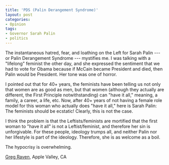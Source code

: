 ```yaml
---
title: 'PDS (Palin Derangement Syndrome)'
layout: post
categories:
- Opinion
tags:
- Governor Sarah Palin
- politics
---
```


The instantaneous hatred, fear, and loathing on the Left for Sarah Palin --- or Palin Derangement Syndrome --- mystifies me. I was talking with a "lifelong" feminist the other day, and she expressed the sentiment that we had to vote for Obama because if McCain became President and died, then Palin would be President. Her tone was one of horror.  
  
I pointed out that for 40+ years, the feminists have been telling us not only that women are as good as men, but that women (although they actually are different, the First Principle notwithstanding) can "have it all," meaning, a family, a career, a life, etc. Now, after 40+ years of not having a female role model for this woman who actually does "have it all," here is Sarah Palin: The feminists should be ecstatic! Clearly, this is not the case.

I think the problem is that the Leftists/feminists are mortified that the first woman to "have it all" is not a Leftist/feminist, and therefore her sin is unforgivable. For these people, ideology trumps all, and neither Palin nor her lifestyle is part of the ideology. Therefore, she is as welcome as a boil.

The hypocrisy is overwhelming.

[Greg Raven](https://www.gregraven.org/), Apple Valley, CA
